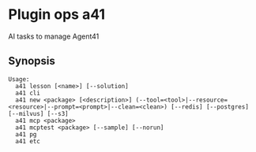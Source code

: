 # Plugin ops a41

AI tasks to manage Agent41

## Synopsis

```text
Usage:
  a41 lesson [<name>] [--solution]
  a41 cli
  a41 new <package> [<description>] (--tool=<tool>|--resource=<resource>|--prompt=<prompt>|--clean=<clean>) [--redis] [--postgres] [--milvus] [--s3]
  a41 mcp <package>
  a41 mcptest <package> [--sample] [--norun]
  a41 pg
  a41 etc
```

